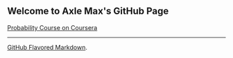 ## Welcome to Axle Max's GitHub Page


[Probability Course on Coursera](https://www.coursera.org/learn/introductiontoprobability)


---

[GitHub Flavored Markdown](https://guides.github.com/features/mastering-markdown/).


